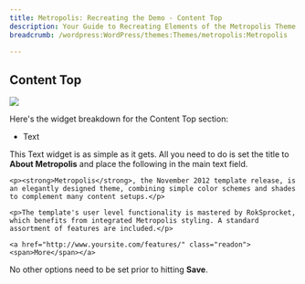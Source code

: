 ```yaml
---
title: Metropolis: Recreating the Demo - Content Top
description: Your Guide to Recreating Elements of the Metropolis Theme for WordPress
breadcrumb: /wordpress:WordPress/themes:Themes/metropolis:Metropolis

---
```


Content Top
-----
![][demo28]

Here's the widget breakdown for the Content Top section:

* Text

This Text widget is as simple as it gets. All you need to do is set the title to **About Metropolis** and place the following in the main text field.

~~~
<p><strong>Metropolis</strong>, the November 2012 template release, is an elegantly designed theme, combining simple color schemes and shades to complement many content setups.</p> 

<p>The template's user level functionality is mastered by RokSprocket, which benefits from integrated Metropolis styling. A standard assortment of features are included.</p>

<a href="http://www.yoursite.com/features/" class="readon"><span>More</span></a>
~~~

No other options need to be set prior to hitting **Save**.

[demo28]: assets/wp_metropolis_demo_28.jpeg